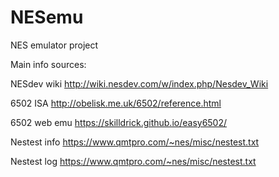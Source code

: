# NESemu
 NES emulator project

Main info sources:

NESdev wiki
http://wiki.nesdev.com/w/index.php/Nesdev_Wiki 

6502 ISA
http://obelisk.me.uk/6502/reference.html

6502 web emu
https://skilldrick.github.io/easy6502/

Nestest info
https://www.qmtpro.com/~nes/misc/nestest.txt

Nestest log
https://www.qmtpro.com/~nes/misc/nestest.txt
